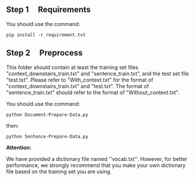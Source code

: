## Step 1 &nbsp; &nbsp; Requirements

You should use the command:
```
pip install -r requirement.txt
```
## Step 2 &nbsp; &nbsp; Preprocess

This folder should contain at least the training set files "context_downstairs_train.txt" and "sentence_train.txt", and the test set file "test.txt".
Please refer to "With_context.txt" for the format of "context_downstairs_train.txt" and "test.txt". The format of "sentence_train.txt" should refer to the format of "Without_context.txt".

You should use the command:
```
python Document-Prepare-Data.py
```
then:
```
python Sentence-Prepare-Data.py
```
**Attention:**

We have provided a dictionary file named ''vocab.txt''. However, for better performance, we strongly recommend that you make your own dictionary file based on the training set you are using.
